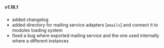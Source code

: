 ##### v1.16.1

- added changelog
- added directory for mailing service adapters [`emails`] and connect it to modules loading system
- fixed a bug where exported mailing service and the one used internally where a different instances
